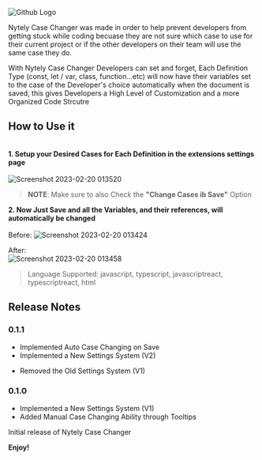 ![Github Logo](https://user-images.githubusercontent.com/48361205/219980676-c86e75d0-b44a-4ef2-ba2f-fd39202b3ba3.png)

Nytely Case Changer was made in order to help prevent developers from getting stuck while coding becuase they are not sure which case to use for their current project or if the other developers on their team will use the same case they do.

With Nytely Case Changer Developers can set and forget, Each Definition Type (const, let / var, class, function...etc) will now have their variables set to the case of the Developer's choice automatically when the document is saved, this gives Developers a High Level of Customization and a more Organized Code Strcutre

## **How to Use it**

\
**1. Setup your Desired Cases for Each Definition in the extensions settings page**\
\
![Screenshot 2023-02-20 013520](https://user-images.githubusercontent.com/48361205/219982270-1b7e3ac3-9669-4484-9c1d-87d7b28ba0f4.png)

> **NOTE**: Make sure to also Check the **"Change Cases ib Save"** Option

**2. Now Just Save and all the Variables, and their references, will automatically be changed**\
 \
Before:
![Screenshot 2023-02-20 013424](https://user-images.githubusercontent.com/48361205/219982253-8f505611-7e63-4a0e-9ae9-e1c7fabd7329.png)

After:
 \
![Screenshot 2023-02-20 013458](https://user-images.githubusercontent.com/48361205/219982256-bf26f0ba-382e-4a58-b3b0-b6ba4f6665d5.png)

> Language Supported: javascript, typescript, javascriptreact, typescriptreact, html

## Release Notes

### 0.1.1

+ Implemented Auto Case Changing on Save
+ Implemented a New Settings System (V2)
- Removed the Old Settings System (V1)

### 0.1.0
+ Implemented a New Settings System (V1)
+ Added Manual Case Changing Ability through Tooltips

Initial release of Nytely Case Changer

**Enjoy!**

